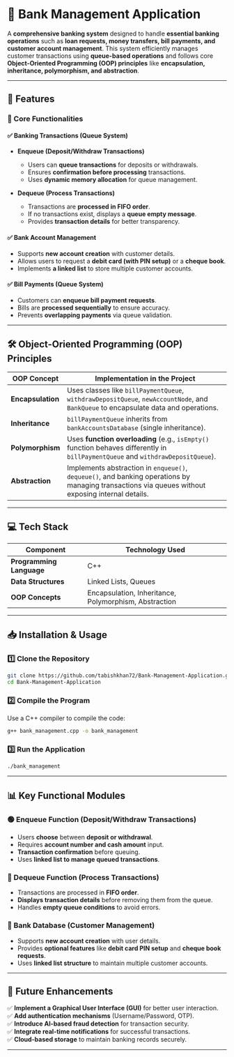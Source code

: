 # **🏦 Bank Management Application**  

A **comprehensive banking system** designed to handle **essential banking operations** such as **loan requests, money transfers, bill payments, and customer account management**. This system efficiently manages customer transactions using **queue-based operations** and follows core **Object-Oriented Programming (OOP) principles** like **encapsulation, inheritance, polymorphism, and abstraction**.  

---

## **🚀 Features**  

### **📌 Core Functionalities**  

#### ✅ **Banking Transactions (Queue System)**  
- **Enqueue (Deposit/Withdraw Transactions)**  
  - Users can **queue transactions** for deposits or withdrawals.  
  - Ensures **confirmation before processing** transactions.  
  - Uses **dynamic memory allocation** for queue management.  

- **Dequeue (Process Transactions)**  
  - Transactions are **processed in FIFO order**.  
  - If no transactions exist, displays a **queue empty message**.  
  - Provides **transaction details** for better transparency.  

#### ✅ **Bank Account Management**  
- Supports **new account creation** with customer details.  
- Allows users to request a **debit card (with PIN setup)** or a **cheque book**.  
- Implements **a linked list** to store multiple customer accounts.  

#### ✅ **Bill Payments (Queue System)**  
- Customers can **enqueue bill payment requests**.  
- Bills are **processed sequentially** to ensure accuracy.  
- Prevents **overlapping payments** via queue validation.  

---

## **🛠 Object-Oriented Programming (OOP) Principles**  

| **OOP Concept**  | **Implementation in the Project** |
|------------------|----------------------------------|
| **Encapsulation** | Uses classes like `billPaymentQueue`, `withdrawDepositQueue`, `newAccountNode`, and `BankQueue` to encapsulate data and operations. |
| **Inheritance** | `billPaymentQueue` inherits from `bankAccountsDatabase` (single inheritance). |
| **Polymorphism** | Uses **function overloading** (e.g., `isEmpty()` function behaves differently in `billPaymentQueue` and `withdrawDepositQueue`). |
| **Abstraction** | Implements abstraction in `enqueue()`, `dequeue()`, and banking operations by managing transactions via queues without exposing internal details. |

---

## **💻 Tech Stack**  

| **Component**  | **Technology Used** |
|---------------|----------------|
| **Programming Language** | C++ |
| **Data Structures** | Linked Lists, Queues |
| **OOP Concepts** | Encapsulation, Inheritance, Polymorphism, Abstraction |

---

## **📥 Installation & Usage**  

### **1️⃣ Clone the Repository**  
```bash
git clone https://github.com/tabishkhan72/Bank-Management-Application.git
cd Bank-Management-Application
```

### **2️⃣ Compile the Program**  
Use a C++ compiler to compile the code:  
```bash
g++ bank_management.cpp -o bank_management
```

### **3️⃣ Run the Application**  
```bash
./bank_management
```

---

## **📊 Key Functional Modules**  

### **🟢 Enqueue Function (Deposit/Withdraw Transactions)**  
- Users **choose** between **deposit or withdrawal**.  
- Requires **account number and cash amount** input.  
- **Transaction confirmation** before queuing.  
- Uses **linked list to manage queued transactions**.  

### **🔴 Dequeue Function (Process Transactions)**  
- Transactions are processed in **FIFO order**.  
- **Displays transaction details** before removing them from the queue.  
- Handles **empty queue conditions** to avoid errors.  

### **🔵 Bank Database (Customer Management)**  
- Supports **new account creation** with user details.  
- Provides **optional features** like **debit card PIN setup** and **cheque book requests**.  
- Uses **linked list structure** to maintain multiple customer accounts.  

---

## **🚀 Future Enhancements**  

✅ **Implement a Graphical User Interface (GUI)** for better user interaction.  
✅ **Add authentication mechanisms** (Username/Password, OTP).  
✅ **Introduce AI-based fraud detection** for transaction security.  
✅ **Integrate real-time notifications** for successful transactions.  
✅ **Cloud-based storage** to maintain banking records securely.  

---

